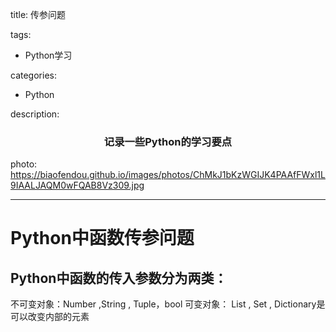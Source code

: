 
title:  传参问题

tags:  
- Python学习

categories:  
- Python

description: <center><h3>记录一些Python的学习要点</h3></center>

photo: https://biaofendou.github.io/images/photos/ChMkJ1bKzWGIJK4PAAfFWxl1L9IAALJAQM0wFQAB8Vz309.jpg

---

<!--more-->

# Python中函数传参问题

## Python中函数的传入参数分为两类：

 不可变对象：Number ,String , Tuple，bool
可变对象： List , Set , Dictionary是可以改变内部的元素

